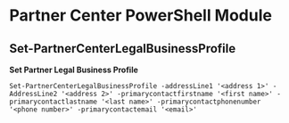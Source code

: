 # Partner Center PowerShell Module #

## Set-PartnerCenterLegalBusinessProfile ##

**Set Partner Legal Business Profile**

    Set-PartnerCenterLegalBusinessProfile -addressLine1 '<address 1>' -AddressLine2 '<address 2>' -primarycontactfirstname '<first name>' -primarycontactlastname '<last name>' -primarycontactphonenumber '<phone number>' -primarycontactemail '<email>'

